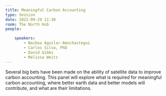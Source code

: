 ```yaml
---
title: Meaningful Carbon Accounting
type: Session
date: 2022-09-29 11:30
room: The North Hub
people:

    speakers:
        - Naikoa Aguilar-Amuchastegui
        - Carlos Silva, PhD
        - David Gibbs
        - Melissa Weitz
---
```


Several big bets have been made on the ability of satellite data to improve carbon accounting. This panel will explore what is required for meaningful carbon accounting, where better earth data and better models will contribute, and what are their limitations.